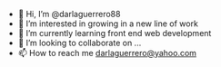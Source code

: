 - 👋 Hi, I’m @darlaguerrero88
- 👀 I’m interested in growing in a new line of work
- 🌱 I’m currently learning front end web development
- 💞️ I’m looking to collaborate on ...
- 📫 How to reach me darlaguerrero@yahoo.com

<!---
darlaguerrero88/darlaguerrero88 is a ✨ special ✨ repository because its `README.md` (this file) appears on your GitHub profile.
You can click the Preview link to take a look at your changes.
--->
